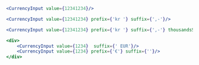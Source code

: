 ```jsx harmony
<CurrencyInput value={12341234}/>
```

```jsx harmony
<CurrencyInput value={12341234} prefix={'kr '} suffix={',-'}/>
```

```jsx harmony
<CurrencyInput value={12341234} prefix={'kr '} suffix={',-'} thousandsSeparatorSymbol={'.'}/>
```

```jsx harmony
<div>
    <CurrencyInput value={1234}  suffix={' EUR'}/>
    <CurrencyInput value={1234} prefix={'€'} suffix={''}/>
</div>
```